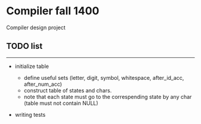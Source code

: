 # Compiler fall 1400
Compiler design project  
## TODO list
-----
* initialize table
  - define useful sets (letter, digit, symbol, whitespace, after_id_acc, after_num_acc)
  - construct table of states and chars.
  - note that each state must go to the correspending state by any char (table must not contain NULL)   

* writing tests  
